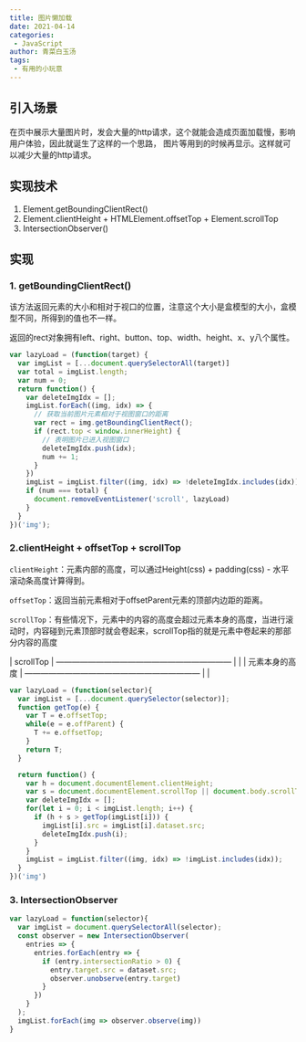 ```yaml
---
title: 图片懒加载
date: 2021-04-14
categories:
 - JavaScript
author: 青菜白玉汤
tags:
 - 有用的小玩意
---
```


## 引入场景
在页中展示大量图片时，发会大量的http请求，这个就能会造成页面加载慢，影响用户体验，因此就诞生了这样的一个思路，
图片等用到的时候再显示。这样就可以减少大量的http请求。

## 实现技术
1. Element.getBoundingClientRect()
2. Element.clientHeight + HTMLElement.offsetTop + Element.scrollTop
3. IntersectionObserver()


## 实现

### 1. getBoundingClientRect()
该方法返回元素的大小和相对于视口的位置，注意这个大小是盒模型的大小，盒模型不同，所得到的值也不一样。

返回的rect对象拥有left、right、button、top、width、height、x、y八个属性。

```javascript
var lazyLoad = (function(target) {
  var imgList = [...document.querySelectorAll(target)]
  var total = imgList.length;
  var num = 0;
  return function() {
    var deleteImgIdx = [];
    imgList.forEach((img, idx) => {
      // 获取当前图片元素相对于视图窗口的距离
      var rect = img.getBoundingClientRect();
      if (rect.top < window.innerHeight) {
        // 表明图片已进入视图窗口
        deleteImgIdx.push(idx);
        num += 1;
      }
    })
    imgList = imgList.filter((img, idx) => !deleteImgIdx.includes(idx));
    if (num === total) {
      document.removeEventListener('scroll', lazyLoad)
    }
  }
})('img');
```

### 2.clientHeight + offsetTop + scrollTop

`clientHeight`：元素内部的高度，可以通过Height(css) + padding(css) - 水平滚动条高度计算得到。

`offsetTop`：返回当前元素相对于offsetParent元素的顶部内边距的距离。

`scrollTop`：有些情况下，元素中的内容的高度会超过元素本身的高度，当进行滚动时，内容碰到元素顶部时就会卷起来，scrollTop指的就是元素中卷起来的那部分内容的高度

|     scrollTop      |
——————————————————————
|                    |
|   元素本身的高度    |
——————————————————————
|                    |


```javascript
var lazyLoad = (function(selector){
  var imgList = [...document.querySelector(selector)];
  function getTop(e) {
    var T = e.offsetTop;
    while(e = e.offParent) {
      T += e.offsetTop;
    }
    return T;
  }

  return function() {
    var h = document.documentElement.clientHeight;
    var s = document.documentElement.scrollTop || document.body.scrollTop;
    var deleteImgIdx = [];
    for(let i = 0; i < imgList.length; i++) {
      if (h + s > getTop(imgList[i])) {
        imgList[i].src = imgList[i].dataset.src;
        deleteImgIdx.push(i);
      }
    }
    imgList = imgList.filter((img, idx) => !imgList.includes(idx));
  }
})('img')
```


### 3. IntersectionObserver

```javascript
var lazyLoad = function(selector){
  var imgList = document.querySelectorAll(selector);
  const observer = new IntersectionObserver(
    entries => {
      entries.forEach(entry => {
        if (entry.intersectionRatio > 0) {
          entry.target.src = dataset.src;
          observer.unobserve(entry.target)
        }
      })
    }
  );
  imgList.forEach(img => observer.observe(img))
}
```